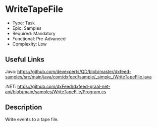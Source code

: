 # WriteTapeFile

* Type: Task
* Epic: Samples
* Required: Mandatory
* Functional: Pre-Advanced
* Complexity: Low

## Useful Links

Java:
https://github.com/devexperts/QD/blob/master/dxfeed-samples/src/main/java/com/dxfeed/sample/_simple_/WriteTapeFile.java

.NET:
https://github.com/dxFeed/dxfeed-graal-net-api/blob/main/samples/WriteTapeFile/Program.cs

## Description

Write events to a tape file.
